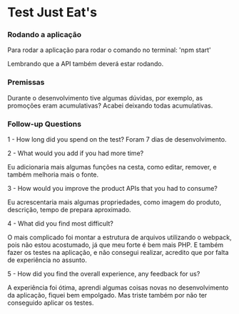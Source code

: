 # Test Just Eat's

### Rodando a aplicação
Para rodar a aplicação para rodar o comando no terminal: 'npm start'

Lembrando que a API também deverá estar rodando.

### Premissas
Durante o desenvolvimento tive algumas dúvidas, por exemplo, as promoções eram acumulativas? Acabei deixando todas acumulativas.

### Follow-up Questions
1 - How long did you spend on the test?
Foram 7 dias de desenvolvimento.

2 - What would you add if you had more time?

Eu adicionaria mais algumas funções na cesta, como editar, remover, e também melhoria mais o fonte.

3 - How would you improve the product APIs that you had to consume?

Eu acrescentaria mais algumas propriedades, como imagem do produto, descrição, tempo de prepara aproximado.

4 - What did you find most difficult?

O mais complicado foi montar a estrutura de arquivos utilizando o webpack, pois não estou acostumado, já que meu forte é bem mais PHP. E também fazer os testes na aplicação, 
e não consegui realizar, acredito que por falta de experiência no assunto.

5 - How did you find the overall experience, any feedback for us?

A experiência foi ótima, aprendi algumas coisas novas no desenvolvimento da aplicação, fiquei bem empolgado. Mas triste também por não ter conseguido aplicar os 
testes.
